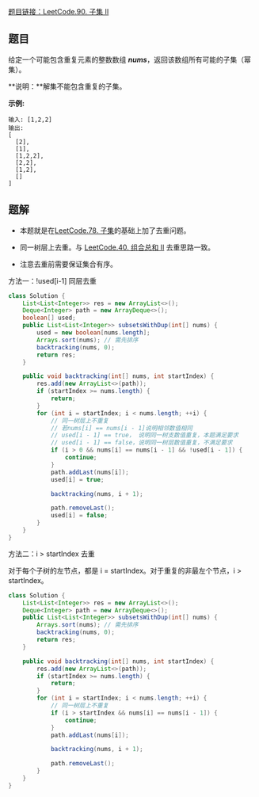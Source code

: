 [题目链接：LeetCode.90. 子集 II](https://leetcode-cn.com/problems/subsets-ii/)

## 题目

给定一个可能包含重复元素的整数数组 ***nums***，返回该数组所有可能的子集（幂集）。

**说明：**解集不能包含重复的子集。

**示例:**

```
输入: [1,2,2]
输出:
[
  [2],
  [1],
  [1,2,2],
  [2,2],
  [1,2],
  []
]
```

## 题解

* 本题就是在[LeetCode.78. 子集](https://leetcode-cn.com/problems/subsets/)的基础上加了去重问题。

* 同一树层上去重。与 [LeetCode.40. 组合总和 II](https://leetcode-cn.com/problems/combination-sum-ii/) 去重思路一致。
* 注意去重前需要保证集合有序。

方法一：!used[i-1] 同层去重

```java
class Solution {
    List<List<Integer>> res = new ArrayList<>();
    Deque<Integer> path = new ArrayDeque<>();
    boolean[] used;
    public List<List<Integer>> subsetsWithDup(int[] nums) {
        used = new boolean[nums.length];
        Arrays.sort(nums); // 需先排序
        backtracking(nums, 0);
        return res;
    }

    public void backtracking(int[] nums, int startIndex) {
        res.add(new ArrayList<>(path));
        if (startIndex >= nums.length) {
            return;
        }
        for (int i = startIndex; i < nums.length; ++i) {
            // 同一树层上不重复
            // 若nums[i] == nums[i - 1]说明相邻数值相同
            // used[i - 1] == true， 说明同一树支数值重复，本题满足要求
            // used[i - 1] == false，说明同一树层数值重复，不满足要求
            if (i > 0 && nums[i] == nums[i - 1] && !used[i - 1]) {
                continue;
            }
            path.addLast(nums[i]);
            used[i] = true;

            backtracking(nums, i + 1);

            path.removeLast();
            used[i] = false;
        }
    }
}
```

方法二：i > startIndex 去重

对于每个子树的左节点，都是 i = startIndex。对于重复的非最左个节点，i > startIndex。

```java
class Solution {
    List<List<Integer>> res = new ArrayList<>();
    Deque<Integer> path = new ArrayDeque<>();
    public List<List<Integer>> subsetsWithDup(int[] nums) {
        Arrays.sort(nums); // 需先排序
        backtracking(nums, 0);
        return res;
    }

    public void backtracking(int[] nums, int startIndex) {
        res.add(new ArrayList<>(path));
        if (startIndex >= nums.length) {
            return;
        }
        for (int i = startIndex; i < nums.length; ++i) {
            // 同一树层上不重复
            if (i > startIndex && nums[i] == nums[i - 1]) {
                continue;
            }
            path.addLast(nums[i]);

            backtracking(nums, i + 1);

            path.removeLast();
        }
    }
}
```


